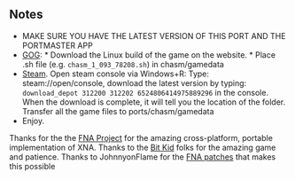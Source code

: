 ## Notes

* MAKE SURE YOU HAVE THE LATEST VERSION OF THIS PORT AND THE
  PORTMASTER APP
* [GOG](https://www.gog.com/game/chasm):
				* Download the Linux build of the game on the website.
				* Place .sh file (e.g. `chasm_1_093_78208.sh`) in
                  chasm/gamedata
* [Steam](https://store.steampowered.com/app/312200/Chasm/). Open
  steam console via Windows+R: Type: steam://open/console, download
  the latest version by typing: `download_depot 312200 312202
  6524806414975889296` in the console. When the download is complete,
  it will tell you the location of the folder. Transfer all the game
  files to ports/chasm/gamedata
* Enjoy.

Thanks for the the [FNA Project](https://github.com/FNA-XNA/FNA) for the amazing cross-platform, portable implementation of XNA.
Thanks to the [Bit Kid](https://bitkidgames.com/) folks for the amazing game and patience.
Thanks to JohnnyonFlame for the [FNA patches](https://github.com/JohnnyonFlame/FNAPatches) that makes this possible




